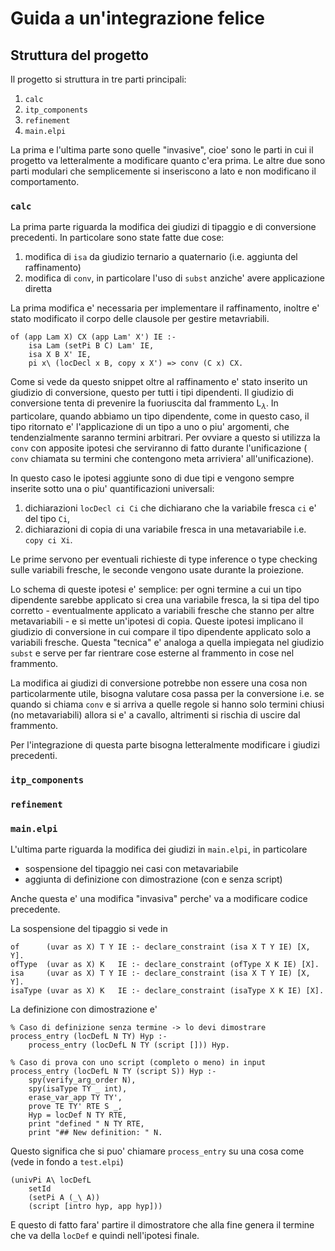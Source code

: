# Guida a un'integrazione felice

## Struttura del progetto

Il progetto si struttura in tre parti principali:

1. `calc`
2. `itp_components`
3. `refinement`
4. `main.elpi`

La prima e l'ultima parte sono quelle "invasive", cioe' sono le parti in cui il
progetto va letteralmente a modificare quanto c'era prima. Le altre due sono
parti modulari che semplicemente si inseriscono a lato e non modificano il
comportamento.

### `calc`

La prima parte riguarda la modifica dei giudizi di tipaggio e di conversione
precedenti. In particolare sono state fatte due cose:

1. modifica di `isa` da giudizio ternario a quaternario (i.e. aggiunta del
   raffinamento)
2. modifica di `conv`, in particolare l'uso di `subst` anziche' avere
   applicazione diretta

La prima modifica e' necessaria per implementare il raffinamento, inoltre e'
stato modificato il corpo delle clausole per gestire metavriabili.

```[prolog]
of (app Lam X) CX (app Lam' X') IE :-
    isa Lam (setPi B C) Lam' IE,
    isa X B X' IE,
    pi x\ (locDecl x B, copy x X') => conv (C x) CX.
```

Come si vede da questo snippet oltre al raffinamento e' stato inserito un
giudizio di conversione, questo per tutti i tipi dipendenti. Il giudizio di
conversione tenta di prevenire la fuoriuscita dal frammento L$_\lambda$. In
particolare, quando abbiamo un tipo dipendente, come in questo caso, il tipo
ritornato e' l'applicazione di un tipo a uno o piu' argomenti, che
tendenzialmente saranno termini arbitrari. Per ovviare a questo si utilizza la
`conv` con apposite ipotesi che serviranno di fatto durante l'unificazione (
`conv` chiamata su termini che contengono meta arriviera' all'unificazione).

In questo caso le ipotesi aggiunte sono di due tipi e vengono sempre inserite
sotto una o piu' quantificazioni universali:

1. dichiarazioni `locDecl ci Ci` che dichiarano che la variabile fresca `ci` e'
   del tipo `Ci`,
2. dichiarazioni di copia di una variabile fresca in una metavariabile i.e.
   `copy ci Xi`.

Le prime servono per eventuali richieste di type inference o type checking sulle
variabili fresche, le seconde vengono usate durante la proiezione.

Lo schema di queste ipotesi e' semplice: per ogni termine a cui un tipo
dipendente sarebbe applicato si crea una variabile fresca, la si tipa del tipo
corretto - eventualmente applicato a variabili fresche che stanno per altre
metavariabili - e si mette un'ipotesi di copia. Queste ipotesi implicano il
giudizio di conversione in cui compare il tipo dipendente applicato solo a
variabili fresche. Questa "tecnica" e' analoga a quella impiegata nel giudizio
`subst` e serve per far rientrare cose esterne al frammento in cose nel
frammento.

La modifica ai giudizi di conversione potrebbe non essere una cosa non
particolarmente utile, bisogna valutare cosa passa per la conversione i.e. se
quando si chiama `conv` e si arriva a quelle regole si hanno solo termini chiusi
(no metavariabili) allora si e' a cavallo, altrimenti si rischia di uscire dal
frammento.

Per l'integrazione di questa parte bisogna letteralmente modificare i giudizi
precedenti.

### `itp_components`

### `refinement`

### `main.elpi`

L'ultima parte riguarda la modifica dei giudizi in `main.elpi`, in particolare

* sospensione del tipaggio nei casi con metavariabile
* aggiunta di definizione con dimostrazione (con e senza script)

Anche questa e' una modifica "invasiva" perche' va a modificare codice
precedente.

La sospensione del tipaggio si vede in

```[prolog]
of      (uvar as X) T Y IE :- declare_constraint (isa X T Y IE) [X, Y].
ofType  (uvar as X) K   IE :- declare_constraint (ofType X K IE) [X].
isa     (uvar as X) T Y IE :- declare_constraint (isa X T Y IE) [X, Y].
isaType (uvar as X) K   IE :- declare_constraint (isaType X K IE) [X].
```

La definizione con dimostrazione e'

```[prolog]
% Caso di definizione senza termine -> lo devi dimostrare
process_entry (locDefL N TY) Hyp :-
    process_entry (locDefL N TY (script [])) Hyp.

% Caso di prova con uno script (completo o meno) in input
process_entry (locDefL N TY (script S)) Hyp :-
    spy(verify_arg_order N),
    spy(isaType TY _ int),
    erase_var_app TY TY',
    prove TE TY' RTE S _,
    Hyp = locDef N TY RTE,
    print "defined " N TY RTE,
    print "## New definition: " N.
```

Questo significa che si puo' chiamare `process_entry` su una cosa come (vede in
fondo a `test.elpi`)

```[prolog]
(univPi A\ locDefL
    setId
    (setPi A (_\ A))
    (script [intro hyp, app hyp]))
```

E questo di fatto fara' partire il dimostratore che alla fine genera il termine
che va della `locDef` e quindi nell'ipotesi finale.